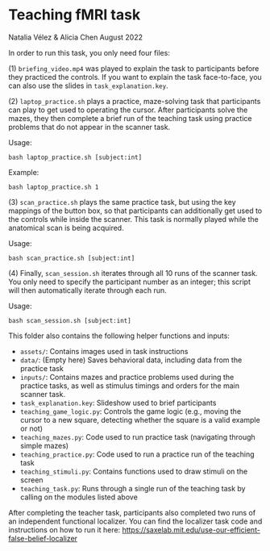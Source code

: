# Teaching fMRI task
Natalia Vélez & Alicia Chen
August 2022

In order to run this task, you only need four files:

(1) `briefing_video.mp4` was played to explain the task to participants before they practiced the controls. If you want to explain the task face-to-face, you can also use the slides in `task_explanation.key`.

(2) `laptop_practice.sh` plays a practice, maze-solving task that participants can play to get used to operating the cursor. After participants solve the mazes, they then complete a brief run of the teaching task using practice problems that do not appear in the scanner task.

Usage:
```
bash laptop_practice.sh [subject:int]
```
Example:
```
bash laptop_practice.sh 1
```

(3) `scan_practice.sh` plays the same practice task, but using the key mappings of the button box, so that participants can additionally get used to the controls while inside the scanner. This task is normally played while the anatomical scan is being acquired. 

Usage:
```
bash scan_practice.sh [subject:int]
```

(4) Finally, `scan_session.sh` iterates through all 10 runs of the scanner task. You only need to specify the participant number as an integer; this script will then automatically iterate through each run.

Usage:
```
bash scan_session.sh [subject:int]
```

This folder also contains the following helper functions and inputs:

* `assets/`: Contains images used in task instructions
* `data/`: (Empty here) Saves behavioral data, including data from the practice task
* `inputs/`: Contains mazes and practice problems used during the practice tasks, as well as stimulus timings and orders for the main scanner task.
* `task_explanation.key`: Slideshow used to brief participants 
* `teaching_game_logic.py`: Controls the game logic (e.g., moving the cursor to a new square, detecting whether the square is a valid example or not)
* `teaching_mazes.py`: Code used to run practice task (navigating through simple mazes)
* `teaching_practice.py`: Code used to run a practice run of the teaching task
* `teaching_stimuli.py`: Contains functions used to draw stimuli on the screen
* `teaching_task.py`: Runs through a single run of the teaching task by calling on the modules listed above

After completing the teacher task, participants also completed two runs of an independent functional localizer. You can find the localizer task code and instructions on how to run it here:
https://saxelab.mit.edu/use-our-efficient-false-belief-localizer
